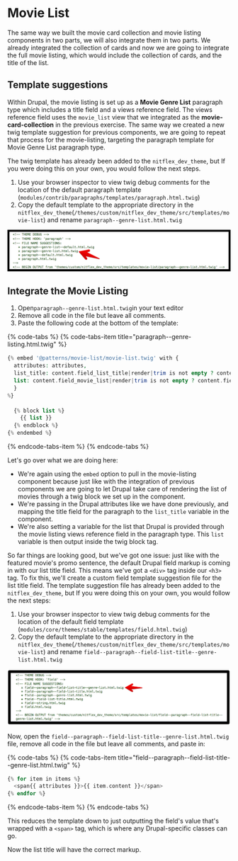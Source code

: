 # Movie List

The same way we built the movie card collection and movie listing components in two parts, we will also integrate them in two parts. We already integrated the collection of cards and now we are going to integrate the full movie listing, which would include the collection of cards, and the title of the list.

## Template suggestions

Within Drupal, the movie listing is set up as a **Movie Genre List** paragraph type which includes a title field and a views reference field. The views reference field uses the `movie_list` view that we integrated as the **movie-card-collection** in the previous exercise. The same way we created a new twig template suggestion for previous components, we are going to repeat that process for the movie-listing, targeting the paragraph template for Movie Genre List paragraph type.

The twig template has already been added to the `nitflex_dev_theme`, but If you were doing this on your own, you would follow the next steps.

1. Use your browser inspector to view twig debug comments for the location of the default paragraph template \(`modules/contrib/paragraphs/templates/paragraph.html.twig`\)
2. Copy the default template to the appropriate directory in the `nitflex_dev_theme`\(`/themes/custom/nitflex_dev_theme/src/templates/movie-list`\) and rename  `paragraph--genre-list.html.twig`

![Paragraph template suggestion](../../.gitbook/assets/paragraph-border.png)

## Integrate the Movie Listing

1. Open`paragraph--genre-list.html.twig`in your text editor
2. Remove all code in the file but leave all comments.
3. Paste the following code at the bottom of the template:

{% code-tabs %}
{% code-tabs-item title="paragraph--genre-listing.html.twig" %}
```php
{% embed '@patterns/movie-list/movie-list.twig' with {
  attributes: attributes,
  list_title: content.field_list_title|render|trim is not empty ? content.field_list_title,
  list: content.field_movie_list|render|trim is not empty ? content.field_movie_list,
  }
%}

  {% block list %}
    {{ list }}
  {% endblock %}
{% endembed %}
```
{% endcode-tabs-item %}
{% endcode-tabs %}

Let's go over what we are doing here:

* We're again using the `embed` option to pull in the movie-listing component because just like with the integration of previous components we are going to let Drupal take care of rendering the list of movies through a twig block we set up in the component.
* We're passing in the Drupal attributes like we have done previously, and mapping the title field for the paragraph to the `list_title` variable in the component.
* We're also setting a variable for the list that Drupal is provided through the movie listing views reference field in the paragraph type. This `list` variable is then output inside the twig block tag.

So far things are looking good, but we've got one issue: just like with the featured movie's promo sentence, the default Drupal field markup is coming in with our list title field. This means we've got a `<div>` tag inside our `<h3>` tag. To fix this, we'll create a custom field template suggestion file for the list title field. The template suggestion file has already been added to the `nitflex_dev_theme`, but If you were doing this on your own, you would follow the next steps:

1. Use your browser inspector to view twig debug comments for the location of the default field template \(`modules/core/themes/stable/templates/field.html.twig`\)
2. Copy the default template to the appropriate directory in the `nitflex_dev_theme`\(`/themes/custom/nitflex_dev_theme/src/templates/movie-list`\) and rename `field--paragraph--field-list-title--genre-list.html.twig`

![Genre list title template suggestion](../../.gitbook/assets/paragraph-field-title.png)

Now, open the `field--paragraph--field-list-title--genre-list.html.twig` file, remove all code in the file but leave all comments, and paste in:

{% code-tabs %}
{% code-tabs-item title="field--paragraph--field-list-title--genre-list.html.twig" %}
```php
{% for item in items %}
  <span{{ attributes }}>{{ item.content }}</span>
{% endfor %}
```
{% endcode-tabs-item %}
{% endcode-tabs %}

This reduces the template down to just outputting the field's value that's wrapped with a `<span>` tag, which is where any Drupal-specific classes can go.

Now the list title will have the correct markup.

